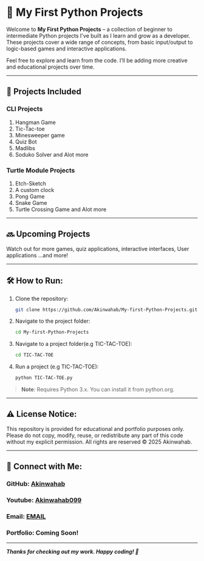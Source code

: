 # 🐍 My First Python Projects

Welcome to **My First Python Projects** – a collection of beginner to intermediate Python projects I've built as I learn and grow as a developer. 
These projects cover a wide range of concepts, from basic input/output to logic-based games and interactive applications.

Feel free to explore and learn from the code. I’ll be adding more creative and educational projects over time.

---

## 📁 Projects Included

 ### CLI Projects 
 1. Hangman Game
 2. Tic-Tac-toe
 3. Minesweeper game
 4. Quiz Bot
 5. Madlibs
 6. Soduko Solver
and Alot more

 ### Turtle Module Projects 
 1. Etch-Sketch
 2. A custom clock
 3. Pong Game
 4. Snake Game
 5. Turtle Crossing Game
and Alot more

---

## 🔜 Upcoming Projects

Watch out for more games, quiz applications, interactive interfaces, User applications 
...and more!

---

## 🛠️ How to Run:
1. Clone the repository:
   ```bash
   git clone https://github.com/Akinwahab/My-first-Python-Projects.git
2. Navigate to the project folder:
   ```bash
   cd My-first-Python-Projects
3. Navigate to a project folder(e.g TIC-TAC-TOE):
   ```bash
   cd TIC-TAC-TOE
4. Run a project (e.g TIC-TAC-TOE):
   ```bash
   python TIC-TAC-TOE.py   
> **Note**: Requires Python 3.x. You can install it from python.org.

---

## ⚠️ License Notice:
This repository is provided for educational and portfolio purposes only.
Please do not copy, modify, reuse, or redistribute any part of this code without my explicit permission.
All rights are reserved © 2025 Akinwahab.

---

## 🔗 Connect with Me:
### GitHub: [Akinwahab](https://github.com/Akinwahab)
### Youtube: [Akinwahab099](https://www.youtube.com/@Akinwahab099)
### Email: [EMAIL](akinwahab099@gmail.com)
### Portfolio: Coming Soon!

---

***Thanks for checking out my work. Happy coding! 🚀***



